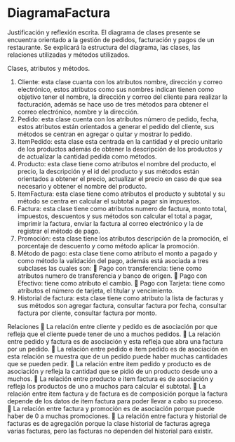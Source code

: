 # DiagramaFactura
Justificación y reflexión escrita.
El diagrama de clases presente se encuentra orientado a la gestión de pedidos, facturación y pagos de un restaurante. Se explicará la estructura del
diagrama, las clases, las relaciones utilizadas y métodos utilizados.

Clases, atributos y métodos.
1. Cliente: esta clase cuanta con los atributos nombre, dirección y correo electrónico, estos atributos como sus nombres indican tienen como
objetivo tener el nombre, la dirección y correo del cliente para realizar la facturación, además se hace uso de tres métodos para obtener el
correo electrónico, nombre y la dirección.
2. Pedido: esta clase cuenta con los atributos número de pedido, fecha, estos atributos están orientados a generar el pedido del cliente, sus
métodos se centran en agregar o quitar y mostrar lo pedido.
3. ItemPedido: esta clase esta centrada en la cantidad y el precio unitario de los productos además de obtener la descripción de los productos y
de actualizar la cantidad pedida como métodos.
4. Producto: esta clase tiene como atributos el nombre del producto, el precio, la descripción y el id del producto y sus métodos están
orientados a obtener el precio, actualizar el precio en caso de que sea necesario y obtener el nombre del producto.
5. ItemFactura: esta clase tiene como atributos el producto y subtotal y su método se centra en calcular el subtotal a pagar sin impuestos.
6. Factura: esta clase tiene como atributos numero de factura, monto total, impuestos, descuentos y sus métodos son calcular el total a pagar,
imprimir la factura, enviar la factura al correo electrónico y la de registrar el método de pago.
7. Promoción: esta clase tiene los atributos descripción de la promoción, el porcentaje de descuento y como método aplicar la promoción.
8. Método de pago: esta clase tiene como atributo el monto a pagado y como método la validación del pago, además está asociada a tres
subclases las cuales son:
 Pago con transferencia: tiene como atributos numero de transferencia y banco de origen.
 Pago con Efectivo: tiene como atributo el cambio.
 Pago con Tarjeta: tiene como atributos el número de tarjeta, el titular y vencimiento.
9. Historial de factura: esta clase tiene como atributo la lista de facturas y sus métodos son agregar factura, consultar factura por fecha,
consultar factura por cliente, consultar factura por monto.


Relaciones
 La relación entre cliente y pedido es de asociación por que refleja que el cliente puede tener de uno a muchos pedidos.
 La relación entre pedido y factura es de asociación y esta refleja que abra una factura por un pedido.
 La relación entre pedido e item pedido es de asociación en esta relación se muestra que de un pedido puede haber muchas cantidades que
se pueden pedir.
 La relación entre item pedido y producto es de asociación y refleja la cantidad que se pidió de un producto desde uno a muchos.
 La relación entre producto e item factura es de asociación y refleja los productos de uno a muchos para calcular el subtotal.
 La relación entre item factura y de factura es de composición porque la factura depende de los datos de item factura para poder llevar a
cabo su proceso.
 La relación entre factura y promoción es de asociación porque puede haber de 0 a muchas promociones.
 La relación entre factura y historial de facturas es de agregación porque la clase historial de facturas agrega varias facturas, pero las
facturas no dependen del historial para existir.
